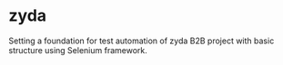 # zyda
Setting a foundation for test automation of zyda B2B project with basic structure using Selenium framework.
